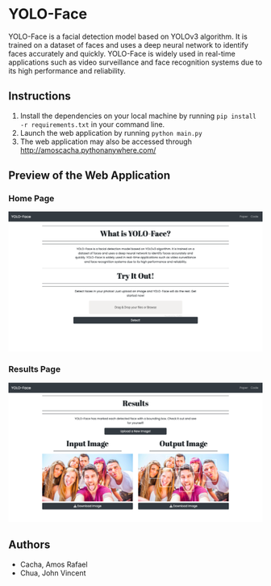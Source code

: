 # YOLO-Face

YOLO-Face is a facial detection model based on YOLOv3 algorithm. It is trained on a dataset of faces and uses a deep neural network to identify faces accurately and quickly. YOLO-Face is widely used in real-time applications such as video surveillance and face recognition systems due to its high performance and reliability.

## Instructions

1. Install the dependencies on your local machine by running `pip install -r requirements.txt` in your command line.
2. Launch the web application by running `python main.py`
3. The web application may also be accessed through http://amoscacha.pythonanywhere.com/

## Preview of the Web Application

### Home Page

![image](_media/main_page.png)

### Results Page

![image](_media/results_page.png)

## Authors

-   Cacha, Amos Rafael
-   Chua, John Vincent
